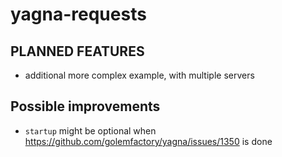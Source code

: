 # yagna-requests

## PLANNED FEATURES

* additional more complex example, with multiple servers

## Possible improvements

* `startup` might be optional when https://github.com/golemfactory/yagna/issues/1350 is done
